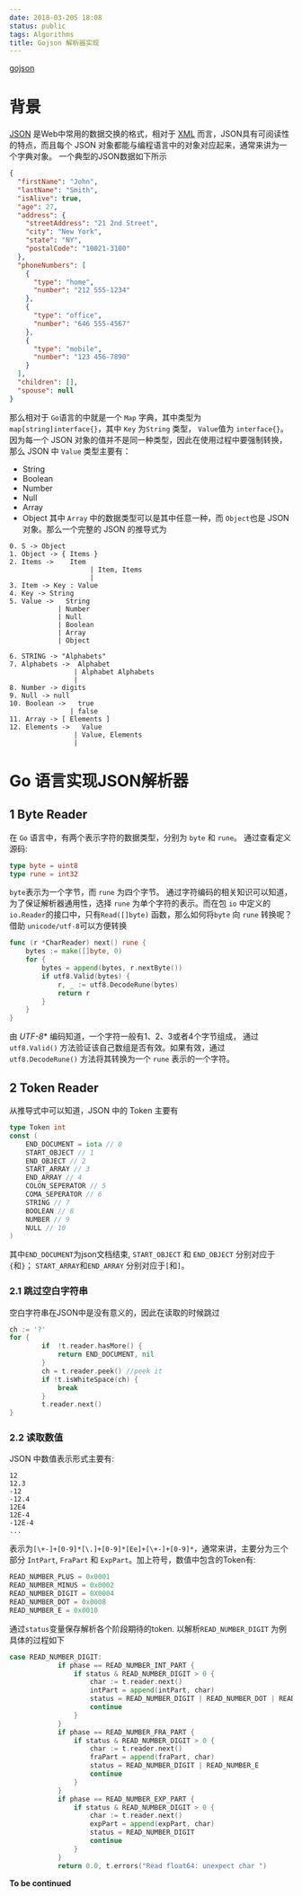 ```yaml
---
date: 2018-03-205 18:08
status: public
tags: Algorithms
title: Gojson 解析器实现
---
```


[gojson](https://github.com/gaufung/gojson)
# 背景
[JSON](https://en.wikipedia.org/wiki/JSON) 是Web中常用的数据交换的格式，相对于 [XML](https://en.wikipedia.org/wiki/XML) 而言，JSON具有可阅读性的特点，而且每个 JSON 对象都能与编程语言中的对象对应起来，通常来讲为一个字典对象。 一个典型的JSON数据如下所示
```JSON
{
  "firstName": "John",
  "lastName": "Smith",
  "isAlive": true,
  "age": 27,
  "address": {
    "streetAddress": "21 2nd Street",
    "city": "New York",
    "state": "NY",
    "postalCode": "10021-3100"
  },
  "phoneNumbers": [
    {
      "type": "home",
      "number": "212 555-1234"
    },
    {
      "type": "office",
      "number": "646 555-4567"
    },
    {
      "type": "mobile",
      "number": "123 456-7890"
    }
  ],
  "children": [],
  "spouse": null
}
```
那么相对于 `Go`语言的中就是一个 `Map` 字典，其中类型为`map[string]interface{}`，其中 `Key` 为`String` 类型， `Value`值为 `interface{}`。因为每一个 JSON 对象的值并不是同一种类型，因此在使用过程中要强制转换， 那么 JSON 中 `Value` 类型主要有：
- String
- Boolean
-   Number
- Null
- Array
- Object
其中 `Array` 中的数据类型可以是其中任意一种，而 `Object`也是  JSON 对象。那么一个完整的 JSON 的推导式为
```
0. S -> Object
1. Object -> { Items }
2. Items ->    Item
                    | Item, Items
                    |
3. Item -> Key : Value
4. Key -> String
5. Value ->   String
            | Number
            | Null
            | Boolean
            | Array
            | Object

6. STRING -> "Alphabets"
7. Alphabets ->  Alphabet
                | Alphabet Alphabets
                |
8. Number -> digits
9. Null -> null
10. Boolean ->   true
               | false
11. Array -> [ Elements ]
12. Elements ->   Value
                | Value, Elements
                |
```
#  Go 语言实现JSON解析器
## 1 Byte Reader
在 `Go` 语言中，有两个表示字符的数据类型，分别为 `byte` 和 `rune`。 通过查看定义源码:
```go
type byte = uint8
type rune = int32
```
`byte`表示为一个字节，而 `rune` 为四个字节。 通过字符编码的相关知识可以知道， 为了保证解析器通用性，选择 `rune` 为单个字符的表示。而在包 `io` 中定义的
 `io.Reader`的接口中，只有`Read([]byte)` 函数，那么如何将`byte` 向 `rune` 转换呢？借助 `unicode/utf-8`可以方便转换
```Go
func (r *CharReader) next() rune {
	bytes := make([]byte, 0)
	for {
		bytes = append(bytes, r.nextByte())
		if utf8.Valid(bytes) {
			r, _ := utf8.DecodeRune(bytes)
			return r
		}
	}
}
```
由 *UTF-8** 编码知道，一个字符一般有1、2、3或者4个字节组成， 通过 `utf8.Valid()` 方法验证该自己数组是否有效。如果有效，通过`utf8.DecodeRune()` 方法将其转换为一个 `rune` 表示的一个字符。
## 2 Token Reader
从推导式中可以知道，JSON 中的 Token 主要有
``` go
type Token int
const (
	END_DOCUMENT = iota // 0
	START_OBJECT // 1
	END_OBJECT // 2
	START_ARRAY // 3
	END_ARRAY // 4
	COLON_SEPERATOR // 5
	COMA_SEPERATOR // 6
	STRING // 7
	BOOLEAN // 8
	NUMBER // 9
	NULL // 10
)
```
其中`END_DOCUMENT`为json文档结束, `START_OBJECT` 和 `END_OBJECT` 分别对应于`{`和`}`； `START_ARRAY`和`END_ARRAY` 分别对应于`[`和`]`。
### 2.1 跳过空白字符串
空白字符串在JSON中是没有意义的，因此在读取的时候跳过
```go
ch := '?'
for {
		if  !t.reader.hasMore() {
			return END_DOCUMENT, nil
		}
		ch = t.reader.peek() //peek it
		if !t.isWhiteSpace(ch) {
			break
		}
		t.reader.next()
}
```
### 2.2 读取数值
JSON 中数值表示形式主要有:
```
12
12.3
-12
-12.4
12E4
12E-4
-12E-4
...
```
表示为`[\+-]+[0-9]*[\.]+[0-9]*[Ee]+[\+-]+[0-9]*`，通常来讲，主要分为三个部分 `IntPart`, `FraPart` 和 `ExpPart`。加上符号，数值中包含的Token有:
```Go
READ_NUMBER_PLUS = 0x0001
READ_NUMBER_MINUS = 0x0002
READ_NUMBER_DIGIT = 0X0004
READ_NUMBER_DOT = 0x0008
READ_NUMBER_E = 0x0010
```
通过`status`变量保存解析各个阶段期待的token. 以解析`READ_NUMBER_DIGIT` 为例具体的过程如下
```go
case READ_NUMBER_DIGIT:
			if phase == READ_NUMBER_INT_PART {
				if status & READ_NUMBER_DIGIT > 0 {
					char := t.reader.next()
					intPart = append(intPart, char)
					status = READ_NUMBER_DIGIT | READ_NUMBER_DOT | READ_NUMBER_E
					continue
				}
			}
			if phase == READ_NUMBER_FRA_PART {
				if status & READ_NUMBER_DIGIT > 0 {
					char := t.reader.next()
					fraPart = append(fraPart, char)
					status = READ_NUMBER_DIGIT | READ_NUMBER_E
					continue
				}
			}
			if phase == READ_NUMBER_EXP_PART {
				if status & READ_NUMBER_DIGIT > 0 {
					char := t.reader.next()
					expPart = append(expPart, char)
					status = READ_NUMBER_DIGIT
					continue
				}
			}
			return 0.0, t.errors("Read float64: unexpect char ")
```

**To be continued**